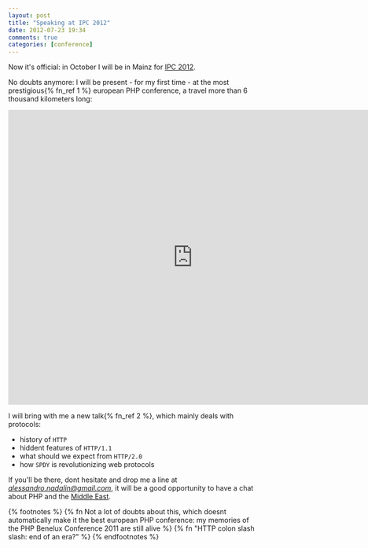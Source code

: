 ```yaml
---
layout: post
title: "Speaking at IPC 2012"
date: 2012-07-23 19:34
comments: true
categories: [conference]
---
```


Now it's official: in October I will be
in Mainz for [IPC 2012](http://phpconference.com/).

<!-- more -->

No doubts anymore: I will be present - for my first time -
at the most prestigious{% fn_ref 1 %} european PHP conference,
a travel more than 6 thousand kilometers long:

<iframe width="750" height="600" frameborder="0" scrolling="no" marginheight="0" marginwidth="0" src="https://maps.google.com/maps?f=q&amp;source=s_q&amp;hl=en&amp;geocode=FWObgQEd3exLAylFxtlqSUNfPjFiUSmEUG7mvQ%3BFZ7U-gId1dd9ACl5E98zLpG9RzGgG9sQ1dQiBA&amp;q=from+Dubai+to+Mainz&amp;aq=&amp;sll=32.93158,33.8919&amp;sspn=21.939821,46.538086&amp;ie=UTF8&amp;t=m&amp;saddr=Dubai&amp;daddr=Mainz&amp;ll=37.0008,31.761065&amp;spn=26.13436,47.12413&amp;output=embed"></iframe>

I will bring with me a new talk{% fn_ref 2 %}, which
mainly deals with protocols:

* history of `HTTP`
* hiddent features of `HTTP/1.1`
* what should we expect from `HTTP/2.0`
* how `SPDY` is revolutionizing web protocols

If you'll be there, dont hesitate and drop me a line
at *alessandro.nadalin@gmail.com*, it will be a good
opportunity to have a chat about PHP and the
[Middle East](/moving-to-dubai/).

{% footnotes %}
  {% fn Not a lot of doubts about this, which doesnt automatically make it the best european PHP conference: my memories of the PHP Benelux Conference 2011 are still alive %}
  {% fn "HTTP colon slash slash: end of an era?" %}
{% endfootnotes %}